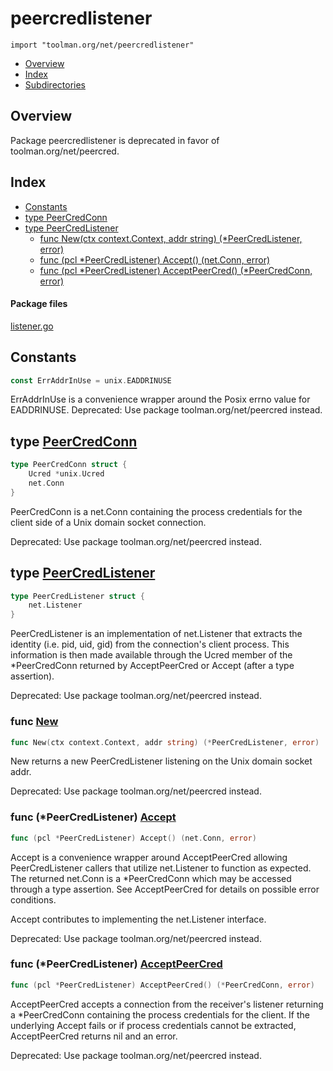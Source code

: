 
# peercredlistener 

`import "toolman.org/net/peercredlistener"`

* [Overview](#pkg-overview)
* [Index](#pkg-index)
* [Subdirectories](#pkg-subdirectories)


## <a name="pkg-overview">Overview</a>
Package peercredlistener is deprecated in favor of toolman.org/net/peercred.


## <a name="pkg-index">Index</a>
* [Constants](#pkg-constants)
* [type PeerCredConn](#PeerCredConn)
* [type PeerCredListener](#PeerCredListener)
  * [func New(ctx context.Context, addr string) (*PeerCredListener, error)](#New)
  * [func (pcl *PeerCredListener) Accept() (net.Conn, error)](#PeerCredListener.Accept)
  * [func (pcl *PeerCredListener) AcceptPeerCred() (*PeerCredConn, error)](#PeerCredListener.AcceptPeerCred)


#### <a name="pkg-files">Package files</a>
[listener.go](/src/toolman.org/net/peercredlistener/listener.go) 


## <a name="pkg-constants">Constants</a>
``` go
const ErrAddrInUse = unix.EADDRINUSE
```
ErrAddrInUse is a convenience wrapper around the Posix errno value for EADDRINUSE.
Deprecated: Use package toolman.org/net/peercred instead.


## <a name="PeerCredConn">type</a> [PeerCredConn](/src/target/listener.go?s=4734:4791#L138)
``` go
type PeerCredConn struct {
    Ucred *unix.Ucred
    net.Conn
}

```
PeerCredConn is a net.Conn containing the process credentials for the client
side of a Unix domain socket connection.

Deprecated: Use package toolman.org/net/peercred instead.


## <a name="PeerCredListener">type</a> [PeerCredListener](/src/target/listener.go?s=2919:2965#L71)
``` go
type PeerCredListener struct {
    net.Listener
}

```
PeerCredListener is an implementation of net.Listener that extracts
the identity (i.e. pid, uid, gid) from the connection's client process.
This information is then made available through the Ucred member of
the *PeerCredConn returned by AcceptPeerCred or Accept (after a type
assertion).

Deprecated: Use package toolman.org/net/peercred instead.


### <a name="New">func</a> [New](/src/target/listener.go?s=3047:3116#L76)
``` go
func New(ctx context.Context, addr string) (*PeerCredListener, error)
```
New returns a new PeerCredListener listening on the Unix domain socket addr.

Deprecated: Use package toolman.org/net/peercred instead.


### <a name="PeerCredListener.Accept">func</a> (\*PeerCredListener) [Accept](/src/target/listener.go?s=3657:3712#L93)
``` go
func (pcl *PeerCredListener) Accept() (net.Conn, error)
```
Accept is a convenience wrapper around AcceptPeerCred allowing
PeerCredListener callers that utilize net.Listener to function
as expected. The returned net.Conn is a *PeerCredConn which may
be accessed through a type assertion. See AcceptPeerCred for
details on possible error conditions.

Accept contributes to implementing the  net.Listener interface.

Deprecated: Use package toolman.org/net/peercred instead.

### <a name="PeerCredListener.AcceptPeerCred">func</a> (\*PeerCredListener) [AcceptPeerCred](/src/target/listener.go?s=4020:4088#L101)
``` go
func (pcl *PeerCredListener) AcceptPeerCred() (*PeerCredConn, error)
```
AcceptPeerCred accepts a connection from the receiver's listener
returning a *PeerCredConn containing the process credentials for
the client. If the underlying Accept fails or if process credentials
cannot be extracted, AcceptPeerCred returns nil and an error.

Deprecated: Use package toolman.org/net/peercred instead.
